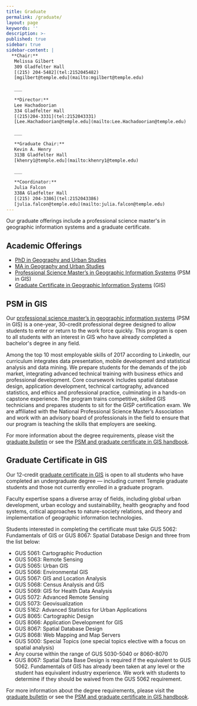 ```yaml
---
title: Graduate
permalink: /graduate/
layout: page
keywords: ''
description: >-
published: true
sidebar: true
sidebar-content: |
  **Chair:**  
   Melissa Gilbert  
   309 Gladfelter Hall  
   [(215) 204-5482](tel:2152045482)  
   [mgilbert@temple.edu](mailto:mgilbert@temple.edu)  
   
   ___
   
   **Director:**  
   Lee Hachadoorian  
   334 Gladfelter Hall    
   [(215)204-3331](tel:2152043331)
   [Lee.Hachadoorian@temple.edu](mailto:Lee.Hachadoorian@temple.edu)  
   
   ___
   
   **Graduate Chair:**  
   Kevin A. Henry  
   313B Gladfelter Hall    
   [khenry1@temple.edu](mailto:khenry1@temple.edu)  
   
   ___

   **Coordinator:**  
   Julia Falcon  
   338A Gladfelter Hall    
   [(215) 204-3386](tel:2152043386)   
   [julia.falcon@temple.edu](mailto:julia.falcon@temple.edu)
---
```


Our graduate offerings include a professional science master's in geographic information systems and a graduate certificate. 

## Academic Offerings

- [PhD in Geography and Urban Studies](#phd-in-geography-and-urban-studies)
- [MA in Geography and Urban Studies](#ma-in-geography-and-urban-studies)
- [Professional Science Master’s in Geographic Information Systems](#psm-in-gis) (PSM in GIS)
- [Graduate Certificate in Geographic Information Systems](#graduate-certificate-in-gis) (GIS)

## PSM in GIS

Our [professional science master’s in geographic information systems](http://bulletin.temple.edu/graduate/scd/cla/geographic-information-systems-psm/) (PSM in GIS) is a one-year, 30-credit professional degree designed to allow students to enter or return to the work force quickly. This program is open to all students with an interest in GIS who have already completed a bachelor's degree in any field.

Among the top 10 most employable skills of 2017 according to LinkedIn, our curriculum integrates data presentation, mobile development and statistical analysis and data mining. We prepare students for the demands of the job market, integrating advanced technical training with business ethics and professional development. Core coursework includes spatial database design, application development, technical cartography, advanced statistics, and ethics and professional practice, culminating in a hands-on capstone experience. The program trains competitive, skilled GIS technicians and prepares students to sit for the GISP certification exam. We are affiliated with the National Professional Science Master’s Association and work with an advisory board of professionals in the field to ensure that our program is teaching the skills that employers are seeking.

For more information about the degree requirements, please visit the [graduate bulletin](http://bulletin.temple.edu/graduate/scd/cla/geographic-information-systems-psm/) or see the [PSM and graduate certificate in GIS handbook](https://liberalarts.temple.edu/sites/liberalarts/files/17-18-PSM-in-GIS-Handbook.pdf).

## Graduate Certificate in GIS

Our 12-credit [graduate certificate in GIS](http://bulletin.temple.edu/graduate/scd/cla/geographic-information-systems-certificate/) is open to all students who have completed an undergraduate degree — including current Temple graduate students and those not currently enrolled in a graduate program.

Faculty expertise spans a diverse array of fields, including global urban development, urban ecology and sustainability, health geography and food systems, critical approaches to nature-society relations, and theory and implementation of geographic information technologies.

Students interested in completing the certificate must take GUS 5062: Fundamentals of GIS or GUS 8067: Spatial Database Design and three from the list below:

- GUS 5061: Cartographic Production
- GUS 5063: Remote Sensing
- GUS 5065: Urban GIS
- GUS 5066: Environmental GIS
- GUS 5067: GIS and Location Analysis
- GUS 5068: Census Analysis and GIS
- GUS 5069: GIS for Health Data Analysis
- GUS 5072: Advanced Remote Sensing
- GUS 5073: Geovisualization
- GUS 5162: Advanced Statistics for Urban Applications
- GUS 8065: Cartographic Design
- GUS 8066: Application Development for GIS
- GUS 8067: Spatial Database Design
- GUS 8068: Web Mapping and Map Servers
- GUS 5000: Special Topics (one special topics elective with a focus on spatial analysis)
- Any course within the range of  GUS 5030-5040 or 8060-8070
- GUS 8067: Spatial Data Base Design is required if the equivalent to GUS 5062. Fundamentals of GIS has already been taken at any level or the student has equivalent industry experience. We work with students to determine if they should be waived from the GUS 5062 requirement.

For more information about the degree requirements, please visit the [graduate bulletin](http://bulletin.temple.edu/graduate/scd/cla/geographic-information-systems-certificate/) or see the [PSM and graduate certificate in GIS handbook](http://www.cla.temple.edu/gus/files/2014/10/Handbook-for-PSM-and-Certificate-in-GIS-2016-2017.pdf).
